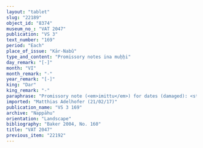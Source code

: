 ```yaml
---
layout: "tablet"
slug: "22189"
object_id: "8374"
museum_no_: "VAT 2047"
publication: "VS 3"
text_number: "169"
period: "Each"
place_of_issue: "Kār-Nabû"
type_and_content: "Promissory notes ina muẖẖi"
day_remark: "[-]"
month: "VI"
month_remark: "-"
year_remark: "[-]"
king: "Dar"
king_remark: "-"
paraphrase: "Promissory note (<em>imittu</em>) for dates (damaged): <strong><sup>f</sup>A</strong> is owed 6;4 kor of dates, impost of the harvest of the field in Kār-Nab&ucirc;&shy;-&scaron;a-ina-m[uhhi-nāri-&scaron;a]-Ahhē-&scaron;ullim, by an illegible second party. (remainder of obv. and beginning of rev. lost) 2 witnesses legible and the scribe (Nab&ucirc;-uṣur&scaron;u/Nab&ucirc;-[...]//Rab-ban&ecirc;).<br /> &nbsp;<br /> <strong><sup>f</sup></strong><strong>A</strong> = <sup>f</sup>Ina-Esagil-ram&acirc;t/Balāṭu//Egibi<br /> &nbsp;"
imported: "Matthias Adelhofer (21/02/17)"
publication_name: "VS 3 169"
archive: "Nappāhu"
orientation: "Landscape"
bibliography: "Baker 2004, No. 160"
title: "VAT 2047"
previous_item: "22192"
---
```

